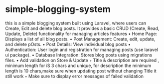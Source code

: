 # simple-blogging-system
this is a simple blogging system built using Laravel, where users can Create, Edit and delete blog posts.
 It provides a basic CRUD (Create, Read, Update, Delete) functionality for managing articles 
features
      • Home Page: Displays a list of all blog posts. 
      • Post Management: Create, edit, update, and delete pOsts. 
      • Post Details: View individual blog posts 
      • Authentication: User login and registration for managing posts (use laravel ui package). 
      • Database Integration: Stores blog posts using migrations files.
      • Add validation on Store & Update 
           ◦ Title & description are required , minimum length for iS 3 chars and unique, for description the minimum length is 10 chars,make sure when updating post without changing Title it still work 
           ◦ Make sure to display error messages of failed validation
